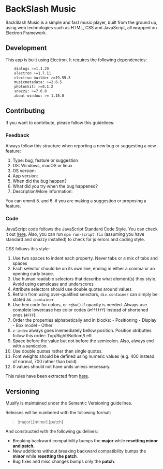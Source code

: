 
# BackSlash Music

BackSlash Music is a simple and fast music player, built from the ground up, using web technologies such as HTML, CSS and JavaScript, all wrapped on Electron Framework.

## Development
This app is built using Electron. It requires the following dependencies:

```bash
    dialogs >=1.1.20
    electron >=1.7.11
    electron-builder >=19.55.3
    musicmetadata: >=2.0.5
    photonkit: >=0.1.2
    snazzy: >=7.0.0
    about-window: >= 1.10.0
```


## Contributing
If you want to contribute, please follow this guidelines:
### Feedback
Always follow this structure when reporting a new bug or suggesting a new feature:

 1. Type: bug, feature or suggestion
 2. OS: Windows, macOS or linux
 3. OS version:
 4. App version:
 5. When did the bug happen?
 6. What did you try when the bug happened?
 7. Description/More information:

You can ommit 5. and 6. if you are making a suggestion or proposing a feature.

### Code
JavaScript code follows the JavaScript Standard Code Style. You can check it out [here](https://github.com/standard/standard). Also, you can run `npm run-script fix` (assuming you have standard and snazzy installed) to check for js errors and coding style.

CSS follows this style:

 1. Use two spaces to indent each property. Never tabs or a mix of tabs and spaces
 2. Each selector should be on its own line, ending in either a comma or an opening curly brace. 
 3. Use human readable selectors that describe what element(s) they style. Avoid using camelcase and underscores
 4. Attribute selectors should use double quotes around values
 5. Refrain from using over-qualified selectors, `div.container` can simply be stated as `.container`
 6. Use hex code for colors, or `rgba()` if opacity is needed. Always use complete lowercase hex color codes (`#ffffff`) instead of shortened ones (`#FFF`).
 7. Order the properties alphabetically and in blocks:
	    - Positioning
	    - Display
	    - Box model
	    - Other
 8. `z-index` always goes inmmediately bellow position. Position atributtes follow this order: Top/Right/Bottom/Left
 9. Space before the value but not before the semicolon. Also, always end with a semicolon.
 10. Use double quotes rather than single quotes.
 11. Font weights should be defined using numeric values (e.g. 400 instead of normal, 700 rather than bold).
 12. 0 values should not have units unless necessary.
 
 This rules have been extracted from [here](https://github.com/necolas/idiomatic-css).

## Versioning
Musify is maintained under the Semantic Versioning guidelines.

Releases will be numbered with the following format:

> [major].[minor].[patch]

And constructed with the following guidelines:

 - Breaking backward compatibility bumps the **major** while **resetting minor
   and patch**.
 - New additions without breaking backward compatibility bumps the **minor**
   while **resetting the patch**.
 - Bug fixes and misc changes bumps only the **patch**.
